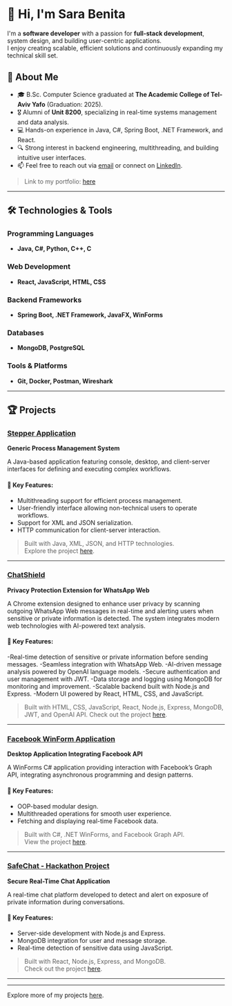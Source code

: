 
# 👋 Hi, I'm Sara Benita

I'm a **software developer** with a passion for **full-stack development**, system design, and building user-centric applications.  
I enjoy creating scalable, efficient solutions and continuously expanding my technical skill set.

## 🚀 About Me
- 🎓 B.Sc. Computer Science graduated at **The Academic College of Tel-Aviv Yafo** (Graduation: 2025).
- 🎖️ Alumni of **Unit 8200**, specializing in real-time systems management and data analysis.
- 💻 Hands-on experience in Java, C#, Spring Boot, .NET Framework, and React.
- 🔍 Strong interest in backend engineering, multithreading, and building intuitive user interfaces.
- 📫 Feel free to reach out via [email](mailto:sara63101@gmail.com) or connect on [LinkedIn](https://www.linkedin.com/in/sarabenita/).
>Link to my portfolio: [here](https://sara-benita-portfolio.vercel.app/)
---

## 🛠️ Technologies & Tools

### Programming Languages
- **Java, C#, Python, C++, C**

### Web Development
- **React, JavaScript, HTML, CSS**

### Backend Frameworks
- **Spring Boot, .NET Framework, JavaFX, WinForms**

### Databases
- **MongoDB, PostgreSQL**

### Tools & Platforms
- **Git, Docker, Postman, Wireshark**

---

## 🏆 Projects

### [Stepper Application](https://github.com/SaraBenita/Stepper)  
**Generic Process Management System**  

A Java-based application featuring console, desktop, and client-server interfaces for defining and executing complex workflows.

#### 🌟 Key Features:
- Multithreading support for efficient process management.
- User-friendly interface allowing non-technical users to operate workflows.
- Support for XML and JSON serialization.
- HTTP communication for client-server interaction.

> Built with Java, XML, JSON, and HTTP technologies.  
> Explore the project [here](https://github.com/SaraBenita/Stepper).

---

### [ChatShield](https://github.com/SaraBenita/ChatShieldProject/tree/master)  
**Privacy Protection Extension for WhatsApp Web**  

A Chrome extension designed to enhance user privacy by scanning outgoing WhatsApp Web messages in real-time and
alerting users when sensitive or private information is detected. The system integrates modern web technologies with
AI-powered text analysis.

#### 🌟 Key Features:
-Real-time detection of sensitive or private information before sending messages.
-Seamless integration with WhatsApp Web.
-AI-driven message analysis powered by OpenAI language models.
-Secure authentication and user management with JWT.
-Data storage and logging using MongoDB for monitoring and improvement.
-Scalable backend built with Node.js and Express.
-Modern UI powered by React, HTML, CSS, and JavaScript.

> Built with HTML, CSS, JavaScript, React, Node.js, Express, MongoDB, JWT, and OpenAI API. 
> Check out the project [here](https://github.com/SaraBenita/ChatShieldProject/tree/master).

---

### [Facebook WinForm Application](https://github.com/SaraBenita/FaceBook_WinForm_Application)  
**Desktop Application Integrating Facebook API**  

A WinForms C# application providing interaction with Facebook’s Graph API, integrating asynchronous programming and design patterns.

#### 🌟 Key Features:
- OOP-based modular design.
- Multithreaded operations for smooth user experience.
- Fetching and displaying real-time Facebook data.

> Built with C#, .NET WinForms, and Facebook Graph API.  
> View the project [here](https://github.com/SaraBenita/FaceBook_WinForm_Application).

---

### [SafeChat - Hackathon Project](https://github.com/SaraBenita/BeSafeHackathon2025)  
**Secure Real-Time Chat Application**  

A real-time chat platform developed to detect and alert on exposure of private information during conversations.

#### 🌟 Key Features:
- Server-side development with Node.js and Express.
- MongoDB integration for user and message storage.
- Real-time detection of sensitive data using JavaScript.

> Built with React, Node.js, Express, and MongoDB.  
> Check out the project [here](https://github.com/SaraBenita/BeSafeHackathon2025).

---


---
Explore more of my projects [here](https://github.com/SaraBenita?tab=repositories).
